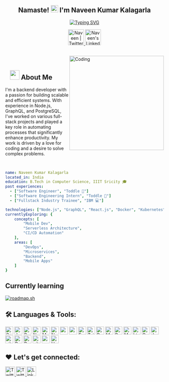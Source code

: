 <h2 align="center">
  Namaste!
  <img src="https://media.giphy.com/media/hvRJCLFzcasrR4ia7z/giphy.gif" width="23">
  I'm Naveen Kumar Kalagarla
</h2>

<p align="center">
  <a href="https://git.io/typing-svg"><img src="https://readme-typing-svg.demolab.com/?font=Fira+Code&pause=1000&color=3D52F7&center=true&width=435&lines=Backend+Developer;Passionate+Coder;Open+to+Remote+Opportunities" alt="Typing SVG" /></a>
</p>

<p align="center">
<a href="https://twitter.com/your_twitter_handle">
  <img alt="Naveen | Twitter" width="50px" src="https://user-images.githubusercontent.com/43545812/144034996-602b144a-16e1-41cc-99e7-c6040b20dcaf.png"/>
</a>
<a href="https://www.linkedin.com/in/naveen-kumar-kalagarla/">
  <img alt="Naveen's LinkedIn" width="50px" src="https://user-images.githubusercontent.com/43545812/144035037-0f415fc7-9f96-4517-a370-ccc6e78a714b.png" />
</a>
</p>

</br>
<img align="right" alt="Coding" width="300" src="https://media.giphy.com/media/Y4ak9Ki2GZCbJxAnJD/giphy.gif">
</br>

## &nbsp; &nbsp;<img src="https://media.giphy.com/media/WUlplcMpOCEmTGBtBW/giphy.gif" width="30"> **About Me**

I'm a backend developer with a passion for building scalable and efficient systems. With experience in Node.js, GraphQL, and PostgreSQL, I've worked on various full-stack projects and played a key role in automating processes that significantly enhance productivity. My work is driven by a love for coding and a desire to solve complex problems.

<br>

```yaml
name: Naveen Kumar Kalagarla
located_in: India
education: B.Tech in Computer Science, IIIT Sricity 🎓
past experiences: 
  - ["Software Engineer", "Toddle 🌟"]
  - ["Software Engineering Intern", "Toddle 🌟"]
  - ["Fullstack Industry Trainee", "IBM 💻"]

technologies: ["Node.js", "GraphQL", "React.js", "Docker", "Kubernetes", "TypeScript", "PostgreSQL"]
currentlyExploring: {
    concepts: [
        "Mobile Dev",
        "Serverless Architecture",
        "CI/CD Automation"
    ],
    areas: [
        "DevOps",
        "Microservices",
        "Backend",
        "Mobile Apps"
    ]
}
```


## Currently learning
[![roadmap.sh](https://roadmap.sh/card/tall/66bc36cd4e7fe8964e232238?variant=dark&roadmaps=nodejs%2Creact-native)](https://roadmap.sh)

## 🛠️ **Languages & Tools:**

<p>
  <img alt="C++" src="https://img.shields.io/badge/C%2B%2B-00599C?style=for-the-badge&logo=c%2B%2B&logoColor=white"
    height="25px" />
  <img alt="Javascript"
    src="https://img.shields.io/badge/JavaScript-323330?style=for-the-badge&logo=javascript&logoColor=F7DF1E"
    height="25px" />
  <img alt="React" src="https://img.shields.io/badge/React-20232A?style=for-the-badge&logo=react&logoColor=61DAFB"
    height="25px" />
  <img alt="NextJs" src="https://img.shields.io/badge/Next-black?style=for-the-badge&logo=next.js&logoColor=white"
    height="25px" />
  <img alt="MongoDB" src="https://img.shields.io/badge/-MongoDB-13aa52?style=flat-square&logo=mongodb&logoColor=white"
    height="25px" />
  <img alt="Nodejs" src="https://img.shields.io/badge/-Nodejs-43853d?style=flat-square&logo=Node.js&logoColor=white"
    height="25px" />
  <img alt="npm" src="https://img.shields.io/badge/NPM-%23000000.svg?style=for-the-badge&logo=npm&logoColor=white"
    height="25px" />
  <img alt="redux" src="https://img.shields.io/badge/-Redux-764ABC?style=flat-square&logo=redux&logoColor=white"
    height="25px" />
  <img alt="Express"
    src="https://img.shields.io/badge/express.js-%23404d59.svg?style=for-the-badge&logo=express&logoColor=%2361DAFB"
    height="25px" />
  <img alt="Tailwidcss"
    src="https://img.shields.io/badge/Tailwind_CSS-38B2AC?style=for-the-badge&logo=tailwind-css&logoColor=white"
    height="25px" />
  <img alt="Bootstrap"
    src="https://img.shields.io/badge/Bootstrap-563D7C?style=for-the-badge&logo=bootstrap&logoColor=white"
    height="25px" />
  <img alt="Material UI"
    src="https://img.shields.io/badge/Material--UI-0081CB?style=for-the-badge&logo=material-ui&logoColor=white"
    height="25px" />
  <img alt="Python" src="https://img.shields.io/badge/Python-14354C?style=for-the-badge&logo=python&logoColor=white"
    height="25px" />
  <img alt="Markdown"
    src="https://img.shields.io/badge/Markdown-000000?style=for-the-badge&logo=markdown&logoColor=white"
    height="25px" />
  <img alt="html5" src="https://img.shields.io/badge/HTML5-E34F26?style=for-the-badge&logo=html5&logoColor=white"
    height="25px" />
  <img alt="Css3" src="https://img.shields.io/badge/CSS3-1572B6?style=for-the-badge&logo=css3&logoColor=white"
    height="25px" />
  <img alt="Jquery"
    src="https://img.shields.io/badge/jquery-%230769AD.svg?style=for-the-badge&logo=jquery&logoColor=white"
    height="25px" />
  <img alt="git" src="https://img.shields.io/badge/-Git-F05032?style=flat-square&logo=git&logoColor=white"
    height="25px" />
  <img alt="Brave browser"
    src="https://img.shields.io/badge/-Brave_Browser-FB542B?style=flat-square&logo=brave&logoColor=white"
    height="25px" />
  <img alt="Prettier"
    src="https://img.shields.io/badge/-Prettier-F7B93E?style=flat-square&logo=prettier&logoColor=white" height="25px" />
  <img alt="github actions"
    src="https://img.shields.io/badge/-Github_Actions-2088FF?style=flat-square&logo=github-actions&logoColor=white"
    height="25px" />
  <img alt="postman" src="https://img.shields.io/badge/-Postman-00C7B7?style=flat-square&logo=postman&logoColor=white"
    height="25px" />
  <img alt="Heroku" src="https://img.shields.io/badge/-Heroku-430098?style=flat-square&logo=heroku&logoColor=white"
    height="25px" />
</p>

## ❤️ Let's get connected:
<p>
  <a href="https://naveencodes.vercel.app/" target="_blank">
    <img alt="Twitter"
      src="https://img.shields.io/badge/Portfolio-255E63?style=for-the-badge&logo=About.me&logoColor=white"
      height="30px" />
  </a>
  <a href="https://x.com/imBrahma2898" target="_blank">
    <img alt="Twitter"
      src="https://img.shields.io/badge/twitter-%231DA1F2.svg?&style=for-the-badge&logo=twitter&logoColor=white"
      height="30px" />
  </a>
  <a href="https://linkedin.com/in/naveen-kumar-kalagarla" target="_blank">
    <img alt="LinkedIn"
      src="https://img.shields.io/badge/linkedin-%230077B5.svg?&style=for-the-badge&logo=linkedin&logoColor=white"
      height="30px" />
  </a>
</p>
